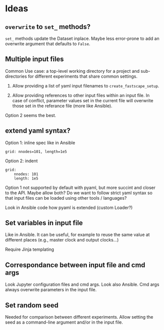 # Ideas


## `overwrite` to `set_` methods?

`set_` methods update the Dataset inplace. Maybe less error-prone
to add an overwrite argument that defaults to `False`.


## Multiple input files

Common Use case: a top-level working directory for a project
and sub-directories for different experiments that share common
settings.

1. Allow providing a list of yaml input filenames to
   `create_fastscape_setup`.

2. Allow providing references to other input files within an
   input file. In case of conflict, parameter values set in
   the current file will overwrite those set in the referance file
   (more like Ansible).

Option 2 seems the best.

## extend yaml syntax?

Option 1: inline spec like in Ansible

```
grid: nnodes=101, length=1e5
```

Option 2: indent

```
grid:
    nnodes: 101
    length: 1e5
```

Option 1 not supported by default with pyaml, but
more succint and closer to the API. Maybe allow both?
Do we want to follow strict yaml syntax so that input files
can be loaded using other tools / languages?

Look in Ansible code how pyaml is extended (custom Loader?)

## Set variables in input file

Like in Ansible. It can be useful, for example to reuse the same
value at different places (e.g., master clock and output clocks...)

Require Jinja templating


## Correspondance between input file and cmd args

Look Jupyter configuration files and cmd args. Look also Ansible.
Cmd args always overwrite parameters in the input file.


## Set random seed

Needed for comparison between different experiments.
Allow setting the seed as a command-line argument and/or in the
input file.